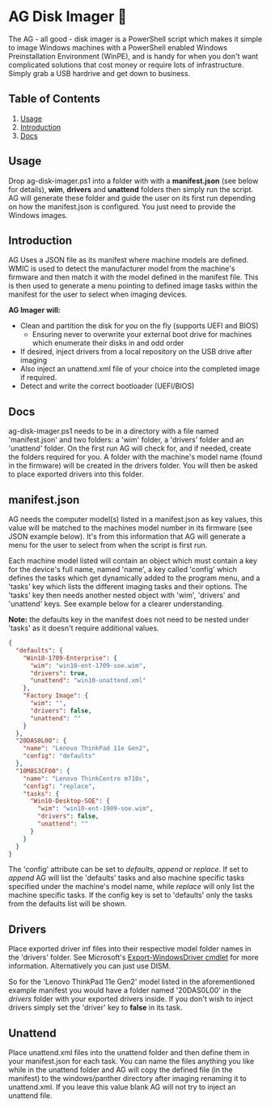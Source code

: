 # AG Disk Imager 🌄

The AG - all good - disk imager is a PowerShell script which makes it simple to image Windows machines
with a PowerShell enabled Windows Preinstallation Environment (WinPE), and is handy for when you don't want
complicated solutions that cost money or require lots of infrastructure. Simply grab a USB hardrive and get down to business.
  
## Table of Contents

1. [Usage](#Usage)
2. [Introduction](#Introduction)
3. [Docs](#Docs)

## Usage

Drop ag-disk-imager.ps1 into a folder with with a **manifest.json** (see below for details), **wim**, **drivers** and **unattend** folders then simply run the script. AG will generate these folder and guide the user on its first run depending on how the manifest.json is configured. You just need to provide the Windows images.

## Introduction

AG Uses a JSON file as its manifest where machine models are defined. WMIC is used to detect the manufacturer model from the machine's firmware and then match it with the model defined in the manifest file. This is then used to generate a menu pointing to defined image tasks within the manifest for the user to select when imaging devices.
  
**AG Imager will:**

* Clean and partition the disk for you on the fly (supports UEFI and BIOS)
  * Ensuring never to overwrite your external boot drive for machines which enumerate their disks in and odd order
* If desired, inject drivers from a local repository on the USB drive after imaging
* Also inject an unattend.xml file of your choice into the completed image if required.
* Detect and write the correct bootloader (UEFI/BIOS)

## Docs

ag-disk-imager.ps1 needs to be in a directory with a file named 'manifest.json' and two folders: a 'wim' folder, a 'drivers' folder and an 'unattend' folder. On the first run AG will check for, and if needed, create the folders required for you. A folder with the machine's model name (found in the firmware) will be created in the drivers folder. You will then be asked to place exported drivers into this folder.
  
## manifest.json

AG needs the computer model(s) listed in a manifest.json as key values, this value will be matched to the machines model number in its firmware (see JSON example below). It's from this information that AG will generate a menu for the user to select from when the script is first run.  

Each machine model listed will contain an object which must contain a key for the device's full name, named 'name', a key called 'config' which defines the tasks which get dynamically added to the program menu, and a 'tasks' key which lists the different imaging tasks and their options. The 'tasks' key then needs another nested object with 'wim', 'drivers' and 'unattend' keys. See example below for a clearer understanding.  

**Note:** the defaults key in the manifest does not need to be nested under 'tasks' as it doesn't require additional values.

```json
{
  "defaults": {
    "Win10-1709-Enterprise": {
      "wim": "win10-ent-1709-soe.wim",
      "drivers": true,
      "unattend": "win10-unattend.xml"
    },
    "Factory Image": {
      "wim": "",
      "drivers": false,
      "unattend": ""
    }
  },
  "20DAS0L00": {
    "name": "Lenovo ThinkPad 11e Gen2",
    "config": "defaults"
  },
  "10M8S3CF00": {
    "name": "Lenovo ThinkCentre m710s",
    "config": "replace",
    "tasks": {
      "Win10-Desktop-SOE": {
        "wim": "win10-ent-1909-soe.wim",
        "drivers": false,
        "unattend": ""
      }
    }
  }
}
```

The 'config' attribute can be set to *defaults*, *append* or *replace*. If set to *append* AG will list the 'defaults' tasks and also machine specific tasks specified under the machine's model name, while *replace* will only list the machine specific tasks. If the config key is set to 'defaults' only the tasks from the defaults list will be shown. 

## Drivers

Place exported driver inf files into their respective model folder names in the 'drivers' folder. See Microsoft's [Export-WindowsDriver cmdlet](https://docs.microsoft.com/en-us/powershell/module/dism/export-windowsdriver?view=win10-ps) for more information. Alternatively you can just use DISM.  
  
So for the 'Lenovo ThinkPad 11e Gen2' model listed in the aforementioned example manifest you would have a folder named '20DAS0L00' in the *drivers* folder with your exported drivers inside. If you don't wish to inject drivers simply set the 'driver' key to **false** in its task.

## Unattend

Place unattend.xml files into the unattend folder and then define them in your manifest.json for each task. You can name the files anything you like while in the unattend folder and AG will copy the defined file (in the manifest) to the windows/panther directory after imaging renaming it to unattend.xml. If you leave this value blank AG will not try to inject an unattend file.